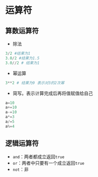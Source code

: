 # 运算符
## 算数运算符
- 除法
 ```python
3/2 #结果为1
3.0/2 #结果为1.5
3.0//2 # 结果为1
 ```

- 幂运算
 ```python
3**2 # 结果为9 表示对3的2次幂
 ```

- 简写。表示计算完成后再将值赋值给自己
 ```python
 a=10
 a+=10
 a-=10
 a*=3
 a/=5
 a%=4
 ```

 ## 逻辑运算符
- `and`：两者都成立返回`true`
- `or`：两者中只要有一个成立返回`true`
- `not`：非
